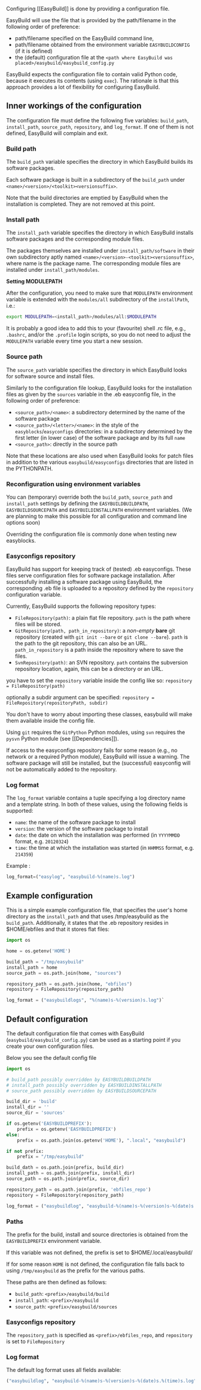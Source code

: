 Configuring [[EasyBuild]] is done by providing a configuration file.

EasyBuild will use the file that is provided by the path/filename in the following order of preference:

* path/filename specified on the EasyBuild command line,
* path/filename obtained from the environment variable `EASYBUILDCONFIG` (if it is defined)
* the (default) configuration file at the `<path where EasyBuild was placed>/easybuild/easybuild_config.py`

EasyBuild expects the configuration file to contain valid Python code, because it executes its contents (using `exec`). The rationale is that this approach provides a lot of flexibility for configuring EasyBuild.

## Inner workings of the configuration

The configuration file must define the following five variables: `build_path`, `install_path`, `source_path`, `repository`, and `log_format`.
If one of them is not defined, EasyBuild will complain and exit.

### Build path

The `build_path` variable specifies the directory in which EasyBuild builds its software packages.

Each software package is built in a subdirectory of the `build_path` under `<name>/<version>/<toolkit><versionsuffix>`.

Note that the build directories are emptied by EasyBuild when the installation is completed. They are not removed at this point.

### Install path

The `install_path` variable specifies the directory in which EasyBuild installs software packages and the corresponding module files.

The packages themselves are installed under `install_path/software` in their own subdirectory aptly named `<name>/<version>-<toolkit><versionsuffix>`, where name is the package name. The corresponding module files are installed under `install_path/modules`.

**Setting MODULEPATH**

After the configuration, you need to make sure that `MODULEPATH` environment variable is extended with the `modules/all` subdirectory of the `installPath`, i.e.:

```bash
export MODULEPATH=<install_path>/modules/all:$MODULEPATH
```

It is probably a good idea to add this to your (favourite) shell .rc file, e.g.,  `.bashrc`, and/or the `.profile` login scripts, so you do not need to adjust the `MODULEPATH` variable every time you start a new session.

### Source path

The `source_path` variable specifies the directory in which EasyBuild looks for software source and install files.

Similarly to the configuration file lookup, EasyBuild looks for the installation files as given by the `sources` variable in the .eb easyconfig file, in the following order of preference:

* `<source_path>/<name>`: a subdirectory determined by the name of the software package
* `<source_path>/<letter>/<name>`: in the style of the `easyblocks`/`easyconfigs` directories: in a subdirectory determined by the first letter (in lower case) of the software package and by its full `name`
* `<source_path>`: directly in the source path

Note that these locations are also used when EasyBuild looks for patch files in addition to the various `easybuild/easyconfigs` directories that are listed in the PYTHONPATH.

### Reconfiguration using environment variables

You can (temporary) override both the `build_path`, `source_path` and `install_path` settings by defining the `EASYBUILDBUILDPATH`, `EASYBUILDSOURCEPATH` and `EASYBUILDINSTALLPATH` environment variables.
(We are planning to make this possible for all configuration and command line options soon)

Overriding the configuration file is commonly done when testing new easyblocks.

### Easyconfigs repository

EasyBuild has support for keeping track of (tested) .eb easyconfigs. These files serve configuration files for software package installation. After successfully installing a software package using EasyBuild, the corresponding .eb file is uploaded to a repository defined by the `repository` configuration variable.

Currently, EasyBuild supports the following repository types:

* `FileRepository(path)`: a plain flat file repository. `path` is the path where files will be stored.
* `GitRepository(path, path_in_repository)`: a _non-empty_ **bare** git repository (created with `git init --bare` or `git clone --bare`). `path` is the path to the git repository, this can also be an URL. `path_in_repository` is a path inside the repository where to save the files.
* `SvnRepository(path)`: an SVN repository. `path` contains the subversion repository location, again, this can be a directory or an URL.

you have to set the `repository` variable inside the config like so:
`repository = FileRepository(path)`

optionally a subdir argument can be specified:
`repository = FileRepository(repositoryPath, subdir)`

You don't have to worry about importing these classes, easybuild will make them available
inside the config file.

Using `git` requires the `GitPython` Python modules, using `svn` requires the `pysvn` Python module (see [[Dependencies]]).

If access to the easyconfigs repository fails for some reason (e.g., no network or a required Python module), EasyBuild will issue a warning. The software package will still be installed, but the (successful) easyconfig will not be automatically added to the repository.

### Log format

The `log_format` variable contains a tuple specifying a log directory name and a template string. In both of these values, using the following fields is supported:

* `name`: the name of the software package to install
* `version`: the version of the software package to install
* `date`: the date on which the installation was performed (in `YYYYMMDD` format, e.g. `20120324`)
* `time`: the time at which the installation was started (in `HHMMSS` format, e.g. `214359`)

Example :

```python
log_format=("easylog", "easybuild-%(name)s.log")
```

## Example configuration

This is a simple example configuration file, that specifies the user's home directory as the `install_path` and  that uses /tmp/easybuild as the `build_path`. Additionally, it states that the .eb repository resides in $HOME/ebfiles and that it stores flat files:

```python
import os

home = os.getenv('HOME')

build_path = "/tmp/easybuild"
install_path = home
source_path = os.path.join(home, "sources")

repository_path = os.path.join(home, "ebfiles")
repository = FileRepository(repository_path)

log_format = ("easybuildlogs", "%(name)s-%(version)s.log")`
```

## Default configuration

The default configuration file that comes with EasyBuild (`easybuild/easybuild_config.py`) can be used as a starting point if you create your own configuration files.

Below you see the default config file
```python
import os

# build_path possibly overridden by EASYBUILDBUILDPATH
# install_path possibly overridden by EASYBUILDINSTALLPATH
# source_path possibly overridden by EASYBUILDSOURCEPATH

build_dir = 'build'
install_dir = ''
source_dir = 'sources'

if os.getenv('EASYBUILDPREFIX'):
    prefix = os.getenv('EASYBUILDPREFIX')
else:
    prefix = os.path.join(os.getenv('HOME'), ".local", "easybuild")

if not prefix:
    prefix = "/tmp/easybuild"

build_dath = os.path.join(prefix, build_dir)
install_path = os.path.join(prefix, install_dir)
source_path = os.path.join(prefix, source_dir)

repository_path = os.path.join(prefix, 'ebfiles_repo')
repository = FileRepository(repository_path)

log_format = ("easybuildlog", "easybuild-%(name)s-%(version)s-%(date)s.%(time)s.log")
```

### Paths

The prefix for the build, install and source directories is obtained from the `EASYBUILDPREFIX` environment variable.

If this variable was not defined, the prefix is set to $HOME/.local/easybuild/

If for some reason `HOME` is not defined, the configuration file falls back to using `/tmp/easybuild` as the prefix for the various paths.

These paths are then defined as follows:

* `build_path`: `<prefix>/easybuild/build`
* `install_path`: `<prefix>/easybuild`
* `source_path`: `<prefix>/easybuild/sources`

### Easyconfigs repository

The `repository_path` is specified as `<prefix>/ebfiles_repo`, and
`repository` is set to `FileRepository`

### Log format

The default log format uses all fields available:

```python
("easybuildlog", "easybuild-%(name)s-%(version)s-%(date)s.%(time)s.log")
```
